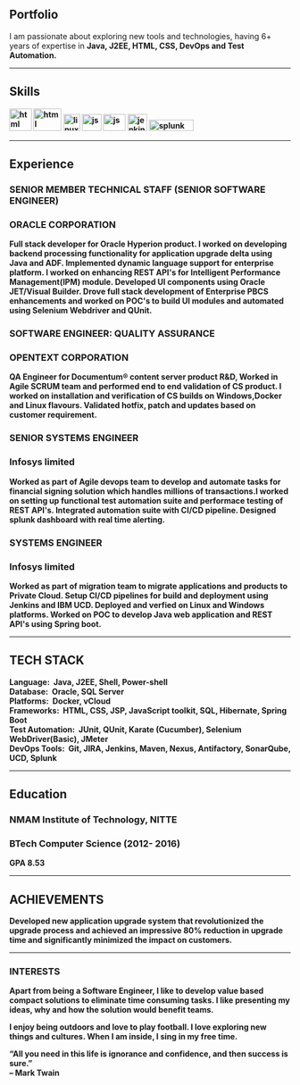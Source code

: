 ## Portfolio

I am passionate about exploring new tools and technologies, having 6+ years of expertise in <B>Java, J2EE, HTML, CSS, DevOps and Test Automation. 

  
---

## Skills

<p align='left'>
  <img src="https://upload.wikimedia.org/wikipedia/en/3/30/Java_programming_language_logo.svg" alt="html" width="40" height="40">
  <img src="https://upload.wikimedia.org/wikipedia/commons/e/e0/Git-logo.svg" alt="html" width="50" height="40"/>
  <img src='https://upload.wikimedia.org/wikipedia/commons/3/35/Tux.svg' alt="linux" width="30" height="30">
  <img src='https://avatars.githubusercontent.com/u/320565?s=200&v=4' height='30' width='35' alt="js">
   <img src='https://upload.wikimedia.org/wikipedia/commons/7/7e/Apache_Feather_Logo.svg' height='30' width='40' alt="js">
  <img src='https://www.jenkins.io/images/logos/jenkins/jenkins.svg' height='30' width='35' alt="jenkins">
  <img src="https://upload.wikimedia.org/wikipedia/commons/f/f8/Splunk_logo.png" alt="splunk" width="80" height="20"/>
</p>

---

## Experience
  
### **SENIOR MEMBER TECHNICAL STAFF (SENIOR SOFTWARE ENGINEER)**
### ORACLE CORPORATION

Full stack developer for Oracle Hyperion product. I worked on developing backend processing functionality for application upgrade delta using Java and ADF. Implemented dynamic language support for enterprise platform. I worked on enhancing REST API's for Intelligent Performance Management(IPM) module. Developed UI components using Oracle JET/Visual Builder. Drove full stack development of Enterprise PBCS enhancements and worked on POC's to build UI modules and automated using Selenium Webdriver and QUnit.

### **SOFTWARE ENGINEER: QUALITY ASSURANCE**
### OPENTEXT CORPORATION

QA Engineer for Documentum® content server product R&D, Worked in Agile SCRUM team and performed end to end validation of CS product. I worked on installation and verification of CS builds on Windows,Docker and Linux flavours. Validated hotfix, patch and updates based on customer requirement.

### **SENIOR SYSTEMS ENGINEER**
### Infosys limited

Worked as part of Agile devops team to develop and automate tasks for financial signing solution which handles millions of transactions.I worked on setting up functional test automation suite and performace testing of REST API's. Integrated automation suite with CI/CD pipeline. Designed splunk dashboard with real time alerting.

### **SYSTEMS ENGINEER**
### Infosys limited

Worked as part of migration team to migrate applications and products to Private Cloud. Setup CI/CD pipelines for build and deployment using Jenkins and IBM UCD. Deployed and verfied on Linux and Windows platforms. Worked on POC to develop Java web application and REST API's using Spring boot.

---
## **TECH STACK**

Language:&nbsp; Java, J2EE, Shell, Power-shell<BR>
Database:&nbsp; Oracle, SQL Server<BR>
Platforms:&nbsp; Docker, vCloud<BR>
Frameworks:&nbsp; HTML, CSS, JSP, JavaScript toolkit, SQL, Hibernate, Spring Boot<BR>
Test Automation:&nbsp; JUnit, QUnit, Karate (Cucumber), Selenium WebDriver(Basic), JMeter<BR>
DevOps Tools:&nbsp; Git, JIRA, Jenkins, Maven, Nexus, Antifactory, SonarQube, UCD, Splunk<BR>
  
---  

## Education

### **NMAM Institute of Technology, NITTE**
### BTech Computer Science (2012- 2016)
GPA 8.53

---  

## ACHIEVEMENTS

Developed new application upgrade system that revolutionized the upgrade process and achieved an impressive **80% reduction** in upgrade time and significantly minimized the impact on customers.

---

### INTERESTS
Apart from being a Software Engineer, I like to develop value based compact solutions to eliminate time consuming tasks.
I like presenting my ideas, why and how the solution would benefit teams.

I enjoy being outdoors and love to play football. I love exploring new things and cultures. When I am inside, I sing in my free time.

“All you need in this life is ignorance and confidence, and then success is sure.”<BR>
– Mark Twain

  
  
